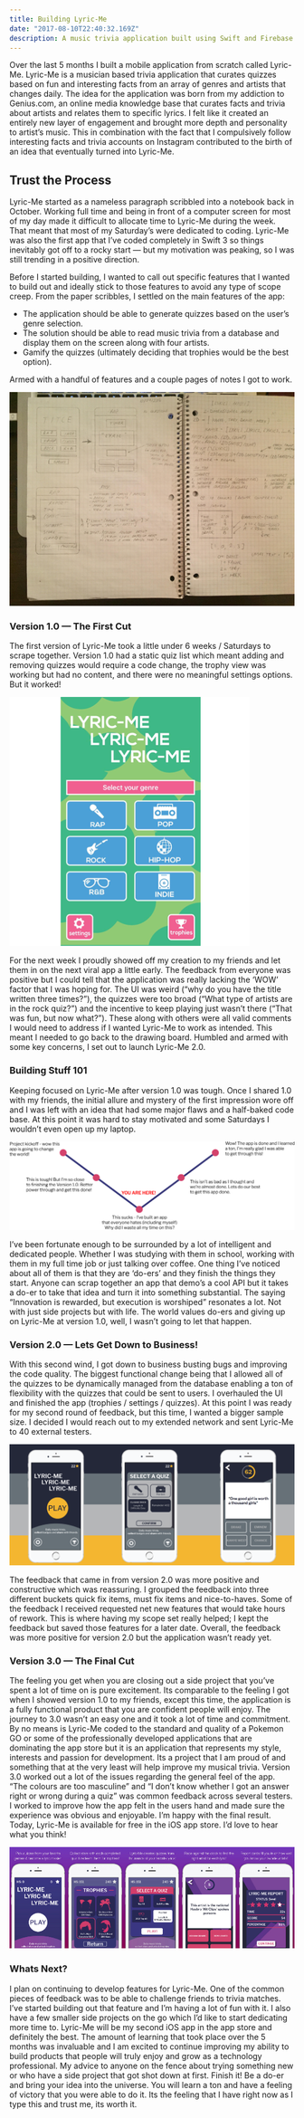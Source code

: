 ```yaml
---
title: Building Lyric-Me
date: "2017-08-10T22:40:32.169Z"
description: A music trivia application built using Swift and Firebase.
---
```


Over the last 5 months I built a mobile application from scratch called Lyric-Me. Lyric-Me is a musician based trivia application that curates quizzes based on fun and interesting facts from an array of genres and artists that changes daily. The idea for the application was born from my addiction to Genius.com, an online media knowledge base that curates facts and trivia about artists and relates them to specific lyrics. I felt like it created an entirely new layer of engagement and brought more depth and personality to artist’s music. This in combination with the fact that I compulsively follow interesting facts and trivia accounts on Instagram contributed to the birth of an idea that eventually turned into Lyric-Me.

## Trust the Process

Lyric-Me started as a nameless paragraph scribbled into a notebook back in October. Working full time and being in front of a computer screen for most of my day made it difficult to allocate time to Lyric-Me during the week. That meant that most of my Saturday’s were dedicated to coding. Lyric-Me was also the first app that I’ve coded completely in Swift 3 so things inevitably got off to a rocky start — but my motivation was peaking, so I was still trending in a positive direction.

Before I started building, I wanted to call out specific features that I wanted to build out and ideally stick to those features to avoid any type of scope creep. From the paper scribbles, I settled on the main features of the app:

- The application should be able to generate quizzes based on the user’s genre selection.
- The solution should be able to read music trivia from a database and display them on the screen along with four artists.
- Gamify the quizzes (ultimately deciding that trophies would be the best option).

Armed with a handful of features and a couple pages of notes I got to work.

![Initial Design](./initial-design.png)


### Version 1.0 — The First Cut

The first version of Lyric-Me took a little under 6 weeks / Saturdays to scrape together. Version 1.0 had a static quiz list which meant adding and removing quizzes would require a code change, the trophy view was working but had no content, and there were no meaningful settings options. But it worked!

![Lyric-Me Version 1.0](./lyric-me-version-1.png)

For the next week I proudly showed off my creation to my friends and let them in on the next viral app a little early. The feedback from everyone was positive but I could tell that the application was really lacking the ‘WOW’ factor that I was hoping for. The UI was weird (“why do you have the title written three times?”), the quizzes were too broad (“What type of artists are in the rock quiz?”) and the incentive to keep playing just wasn’t there (“That was fun, but now what?”). These along with others were all valid comments I would need to address if I wanted Lyric-Me to work as intended. This meant I needed to go back to the drawing board. Humbled and armed with some key concerns, I set out to launch Lyric-Me 2.0.

### Building Stuff 101

Keeping focused on Lyric-Me after version 1.0 was tough. Once I shared 1.0 with my friends, the initial allure and mystery of the first impression wore off and I was left with an idea that had some major flaws and a half-baked code base. At this point it was hard to stay motivated and some Saturdays I wouldn’t even open up my laptop.

![Building 101](./building-101.png)

I’ve been fortunate enough to be surrounded by a lot of intelligent and dedicated people. Whether I was studying with them in school, working with them in my full time job or just talking over coffee. One thing I’ve noticed about all of them is that they are ‘do-ers’ and they finish the things they start. Anyone can scrap together an app that demo’s a cool API but it takes a do-er to take that idea and turn it into something substantial. The saying “Innovation is rewarded, but execution is worshiped” resonates a lot. Not with just side projects but with life. The world values do-ers and giving up on Lyric-Me at version 1.0, well, I wasn’t going to let that happen.

### Version 2.0 — Lets Get Down to Business!

With this second wind, I got down to business busting bugs and improving the code quality. The biggest functional change being that I allowed all of the quizzes to be dynamically managed from the database enabling a ton of flexibility with the quizzes that could be sent to users. I overhauled the UI and finished the app (trophies / settings / quizzes). At this point I was ready for my second round of feedback, but this time, I wanted a bigger sample size. I decided I would reach out to my extended network and sent Lyric-Me to 40 external testers.

![Lyric-Me Version 2.0](./lyric-me-version-2.png)

The feedback that came in from version 2.0 was more positive and constructive which was reassuring. I grouped the feedback into three different buckets quick fix items, must fix items and nice-to-haves. Some of the feedback I received requested net new features that would take hours of rework. This is where having my scope set really helped; I kept the feedback but saved those features for a later date. Overall, the feedback was more positive for version 2.0 but the application wasn’t ready yet.


### Version 3.0 — The Final Cut

The feeling you get when you are closing out a side project that you’ve spent a lot of time on is pure excitement. Its comparable to the feeling I got when I showed version 1.0 to my friends, except this time, the application is a fully functional product that you are confident people will enjoy. The journey to 3.0 wasn’t an easy one and it took a lot of time and commitment. By no means is Lyric-Me coded to the standard and quality of a Pokemon GO or some of the professionally developed applications that are dominating the app store but it is an application that represents my style, interests and passion for development. Its a project that I am proud of and something that at the very least will help improve my musical trivia. Version 3.0 worked out a lot of the issues regarding the general feel of the app. “The colours are too masculine” and “I don’t know whether I got an answer right or wrong during a quiz” was common feedback across several testers. I worked to improve how the app felt in the users hand and made sure the experience was obvious and enjoyable. I’m happy with the final result. Today, Lyric-Me is available for free in the iOS app store. I’d love to hear what you think!

![Lyric-Me Version 3.0](./lyric-me-version-3.png)

### Whats Next?

I plan on continuing to develop features for Lyric-Me. One of the common pieces of feedback was to be able to challenge friends to trivia matches. I’ve started building out that feature and I’m having a lot of fun with it. I also have a few smaller side projects on the go which I’d like to start dedicating more time to. Lyric-Me will be my second iOS app in the app store and definitely the best. The amount of learning that took place over the 5 months was invaluable and I am excited to continue improving my ability to build products that people will truly enjoy and grow as a technology professional. My advice to anyone on the fence about trying something new or who have a side project that got shot down at first. Finish it! Be a do-er and bring your idea into the universe. You will learn a ton and have a feeling of victory that you were able to do it. Its the feeling that I have right now as I type this and trust me, its worth it.